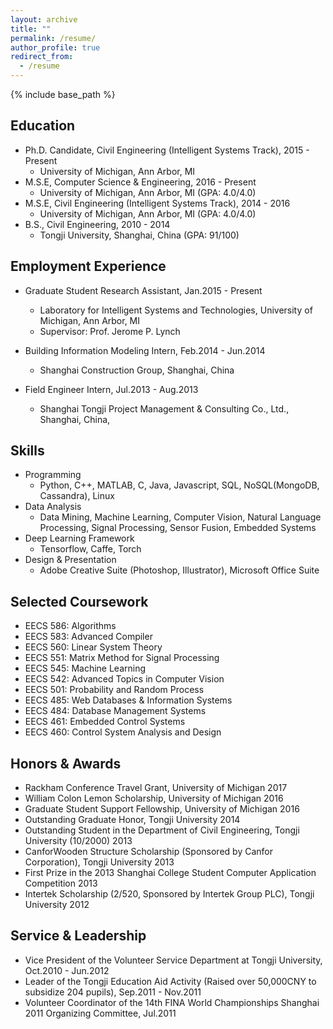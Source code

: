 ```yaml
---
layout: archive
title: ""
permalink: /resume/
author_profile: true
redirect_from:
  - /resume
---
```


{% include base_path %}

Education
------
* Ph.D. Candidate, Civil Engineering (Intelligent Systems Track), 2015 - Present
  * University of Michigan, Ann Arbor, MI
  <!-- * Advisor: Prof. Jerome P. Lynch -->
* M.S.E, Computer Science & Engineering, 2016 - Present
  * University of Michigan, Ann Arbor, MI (GPA: 4.0/4.0)
* M.S.E, Civil Engineering (Intelligent Systems Track), 2014 - 2016
  * University of Michigan, Ann Arbor, MI (GPA: 4.0/4.0)
* B.S., Civil Engineering, 2010 - 2014
  * Tongji University, Shanghai, China (GPA: 91/100)
  

Employment Experience
------
* Graduate Student Research Assistant, Jan.2015 - Present
  * Laboratory for Intelligent Systems and Technologies, University of Michigan, Ann Arbor, MI
  * Supervisor: Prof. Jerome P. Lynch

  <!-- * Material Informatics Intern, Sep.2017 - Dec.2017
  * Toyota Research Institute, Ann Arbor, MI
  * Supervisor: Dr. Debasish Banerjee & Dr. Chen Ling --> 
  
* Building Information Modeling Intern, Feb.2014 - Jun.2014
  * Shanghai Construction Group, Shanghai, China
  <!-- * Supervisor: Yunchao Liu -->

* Field Engineer Intern, Jul.2013 - Aug.2013
  * Shanghai Tongji Project Management & Consulting Co., Ltd., Shanghai, China,            


Skills
------
* Programming
  * Python, C++, MATLAB, C, Java, Javascript, SQL, NoSQL(MongoDB, Cassandra), Linux
* Data Analysis
  * Data Mining, Machine Learning, Computer Vision, Natural Language Processing, Signal Processing, Sensor Fusion, Embedded Systems
* Deep Learning Framework
  * Tensorflow, Caffe, Torch
* Design & Presentation
  * Adobe Creative Suite (Photoshop, Illustrator), Microsoft Office Suite
                                                                                     

Selected Coursework
------
* EECS 586: Algorithms
* EECS 583: Advanced Compiler
* EECS 560: Linear System Theory
* EECS 551: Matrix Method for Signal Processing
* EECS 545: Machine Learning
* EECS 542: Advanced Topics in Computer Vision
* EECS 501: Probability and Random Process
* EECS 485: Web Databases & Information Systems
* EECS 484: Database Management Systems
* EECS 461: Embedded Control Systems
* EECS 460: Control System Analysis and Design 


Honors & Awards
------
* Rackham Conference Travel Grant, University of Michigan 2017
* William Colon Lemon Scholarship, University of Michigan 2016
* Graduate Student Support Fellowship, University of Michigan 2016
* Outstanding Graduate Honor, Tongji University 2014
* Outstanding Student in the Department of Civil Engineering, Tongji University (10/2000) 2013
* CanforWooden Structure Scholarship (Sponsored by Canfor Corporation), Tongji University 2013
* First Prize in the 2013 Shanghai College Student Computer Application Competition 2013
* Intertek Scholarship (2/520, Sponsored by Intertek Group PLC), Tongji University 2012


Service & Leadership
------
* Vice President of the Volunteer Service Department at Tongji University, Oct.2010 - Jun.2012  
* Leader of the Tongji Education Aid Activity (Raised over 50,000CNY to subsidize 204 pupils), Sep.2011 - Nov.2011                           
* Volunteer Coordinator of the 14th FINA World Championships Shanghai 2011 Organizing Committee, Jul.2011    
